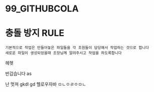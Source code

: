 # 99_GITHUBCOLA

# 충돌 방지 RULE
```
기본적으로 작업은 만들어놓은 파일들을 각 조원들이 담당해서 작업하는 것으로 합니다
새로운 파일이 생성되었을때 조장님께 알려주시고 작업을 하도록합니다
```

헤헷

반갑습니다
as


난 멋져
gkdl
gd
헬로우자바
ㅁㄴㅇㄹㅇㅁㄴ


